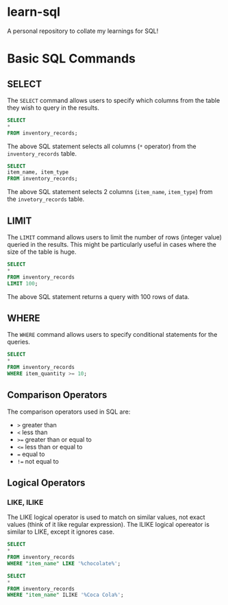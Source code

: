 # learn-sql
A personal repository to collate my learnings for SQL!

# Basic SQL Commands 

## SELECT
The `SELECT` command allows users to specify which columns from the table they wish to query in the results.

```sql
SELECT
*
FROM inventory_records;
```

The above SQL statement selects all columns (`*` operator) from the `inventory_records` table.

```sql
SELECT
item_name, item_type
FROM inventory_records;
```

The above SQL statement selects 2 columns (`item_name`, `item_type`) from the `invetory_records` table.

## LIMIT 
The `LIMIT` command allows users to limit the number of rows (integer value) queried in the results. This might be particularly useful in cases where the size of the table is huge.

```sql
SELECT
*
FROM inventory_records
LIMIT 100;
```

The above SQL statement returns a query with 100 rows of data.

## WHERE 
The `WHERE` command allows users to specify conditional statements for the queries.

```sql
SELECT
*
FROM inventory_records
WHERE item_quantity >= 10;
```

## Comparison Operators 
The comparison operators used in SQL are: 
- `>`   greater than
- `<`   less than
- `>=`  greater than or equal to
- `<=`  less than or equal to
- `=`   equal to
- `!=`  not equal to

## Logical Operators 

### LIKE, ILIKE
The LIKE logical operator is used to match on similar values, not exact values (think of it like regular expression).
The ILIKE logical opereator is similar to LIKE, except it ignores case.

```sql
SELECT
*
FROM inventory_records
WHERE "item_name" LIKE '%chocolate%';
```

```sql
SELECT
*
FROM inventory_records
WHERE "item_name" ILIKE '%Coca Cola%';
```


